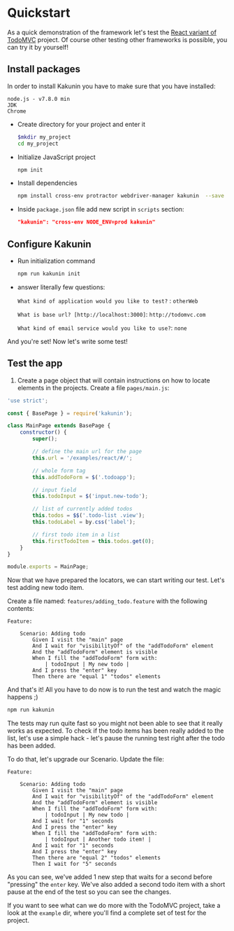 # Quickstart

As a quick demonstration of the framework let's test the 
[React variant of TodoMVC](http://todomvc.com/examples/react/#/) project. 
Of course other testing other frameworks is possible, you can try it 
by yourself!


## Install packages
In order to install Kakunin you have to make sure that you have installed:

    node.js - v7.8.0 min
    JDK
    Chrome
    
* Create directory for your project and enter it

    ```bash
    $mkdir my_project
    cd my_project
    ```
    
* Initialize JavaScript project

    ```bash
    npm init
    ```

* Install dependencies

    ```bash
    npm install cross-env protractor webdriver-manager kakunin  --save
    ```

* Inside `package.json` file add new script in `scripts` section:

    ```json
    "kakunin": "cross-env NODE_ENV=prod kakunin"
    ``` 

## Configure Kakunin

* Run initialization command 

    ```bash
    npm run kakunin init
    ```

* answer literally few questions:

    
    `What kind of application would you like to test?` : `otherWeb`
    
      
    `What is base url? [http://localhost:3000]`: `http://todomvc.com`
       
    `What kind of email service would you like to use?`: `none` 
    
And you're set! Now let's write some test!


## Test the app

1. Create a page object that will contain instructions on how to locate elements in the projects.
Create a file `pages/main.js`:
```javascript
'use strict';

const { BasePage } = require('kakunin');

class MainPage extends BasePage {
    constructor() {
        super();

        // define the main url for the page
        this.url = '/examples/react/#/';

        // whole form tag
        this.addTodoForm = $('.todoapp');

        // input field
        this.todoInput = $('input.new-todo');

        // list of currently added todos
        this.todos = $$('.todo-list .view');
        this.todoLabel = by.css('label');

        // first todo item in a list
        this.firstTodoItem = this.todos.get(0);
    }
}

module.exports = MainPage;
```

Now that we have prepared the locators, we can start writing our test. Let's test adding new todo item. 

Create a file named: `features/adding_todo.feature` with the following contents:

```gherkin
Feature:

    Scenario: Adding todo
        Given I visit the "main" page
        And I wait for "visibilityOf" of the "addTodoForm" element
        And the "addTodoForm" element is visible
        When I fill the "addTodoForm" form with:
            | todoInput | My new todo |
        And I press the "enter" key
        Then there are "equal 1" "todos" elements

```

And that's it! All you have to do now is to run the test and watch the magic happens ;)

```bash
npm run kakunin
```

The tests may run quite fast so you might not been able to see that it 
really works as expected. To check if the todo items has been really 
added to the list, let's use a simple hack - let's pause the running 
test right after the todo has been added. 

To do that, let's upgrade our Scenario. Update the file:
```gherkin
Feature:

    Scenario: Adding todo
        Given I visit the "main" page
        And I wait for "visibilityOf" of the "addTodoForm" element
        And the "addTodoForm" element is visible
        When I fill the "addTodoForm" form with:
            | todoInput | My new todo |
        And I wait for "1" seconds
        And I press the "enter" key
        When I fill the "addTodoForm" form with:
            | todoInput | Another todo item! |
        And I wait for "1" seconds
        And I press the "enter" key
        Then there are "equal 2" "todos" elements
        Then I wait for "5" seconds

``` 

As you can see, we've added 1 new step that waits for a second before 
"pressing" the `enter` key. We've also added a second todo item with 
a short pause at the end of the test so you can see the changes.

If you want to see what can we do more with the TodoMVC project, take a look 
at the `example` dir, where you'll find a complete set of test for the project.
